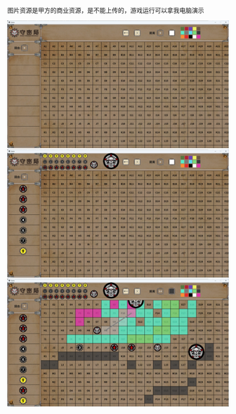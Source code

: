 图片资源是甲方的商业资源，是不能上传的，游戏运行可以拿我电脑演示

![](Snipaste_2024-07-17_17-10-52.jpg)
![](Snipaste_2024-07-17_17-11-22.jpg)
![](Snipaste_2024-07-17_17-12-40.jpg)
